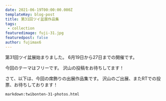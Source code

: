 ```yaml
---
date: 2021-06-19T00:00:00.000Z
templateKey: blog-post
title: 第31回ツイ盆展作品集
tags:
 - collection
featuredimage: fuji-31.jpg
featuredpost: false
author: fujimax6
---
```

第31回ツイ盆展始まりました。
6月19日から27日までの開催です。

今回のテーマはフリーです。
沢山の投稿をお待ちしてます！

さて、以下は、今回の席飾りの出展作品集です。
沢山のご出展、またRTでの投票、お待ちしております！

`markdown:twibonten-31-photos.html`
